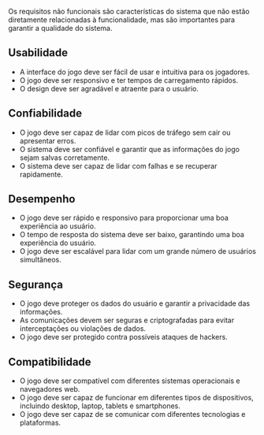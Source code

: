 Os requisitos não funcionais são características do sistema que não estão diretamente relacionadas à funcionalidade, mas são importantes para garantir a qualidade do sistema.

## Usabilidade
- A interface do jogo deve ser fácil de usar e intuitiva para os jogadores.
- O jogo deve ser responsivo e ter tempos de carregamento rápidos.
- O design deve ser agradável e atraente para o usuário.

## Confiabilidade
- O jogo deve ser capaz de lidar com picos de tráfego sem cair ou apresentar erros.
- O sistema deve ser confiável e garantir que as informações do jogo sejam salvas corretamente.
- O sistema deve ser capaz de lidar com falhas e se recuperar rapidamente.

## Desempenho
- O jogo deve ser rápido e responsivo para proporcionar uma boa experiência ao usuário.
- O tempo de resposta do sistema deve ser baixo, garantindo uma boa experiência do usuário.
- O jogo deve ser escalável para lidar com um grande número de usuários simultâneos.

## Segurança
- O jogo deve proteger os dados do usuário e garantir a privacidade das informações.
- As comunicações devem ser seguras e criptografadas para evitar interceptações ou violações de dados.
- O jogo deve ser protegido contra possíveis ataques de hackers.

## Compatibilidade
- O jogo deve ser compatível com diferentes sistemas operacionais e navegadores web.
- O jogo deve ser capaz de funcionar em diferentes tipos de dispositivos, incluindo desktop, laptop, tablets e smartphones.
- O jogo deve ser capaz de se comunicar com diferentes tecnologias e plataformas.
